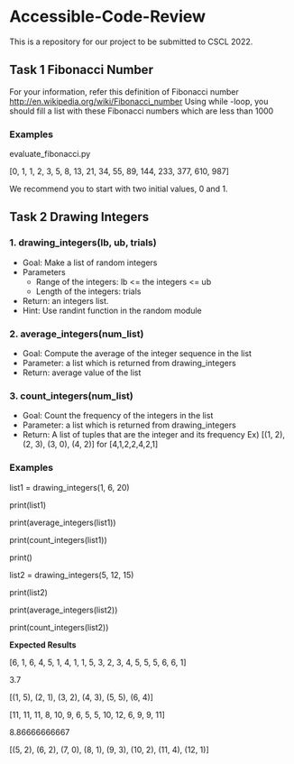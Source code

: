 # Accessible-Code-Review
This is a repository for our project to be submitted to CSCL 2022. 

## Task 1 Fibonacci Number
For your information, refer this definition of Fibonacci number
http://en.wikipedia.org/wiki/Fibonacci_number
Using while -loop, you should fill a list with these Fibonacci numbers
which are less than 1000

### Examples
evaluate_fibonacci.py

[0, 1, 1, 2, 3, 5, 8, 13, 21, 34, 55, 89, 144, 233, 377, 610, 987]

We recommend you to start with two initial values, 0 and 1.


## Task 2 Drawing Integers
### 1. drawing_integers(lb, ub, trials)
- Goal: Make a list of random integers
- Parameters
  - Range of the integers: lb <= the integers <= ub
  - Length of the integers: trials
- Return: an integers list.
- Hint: Use randint function in the random module

### 2. average_integers(num_list)
- Goal: Compute the average of the integer sequence in the list
- Parameter: a list which is returned from drawing_integers
- Return: average value of the list

### 3. count_integers(num_list)
- Goal: Count the frequency of the integers in the list
- Parameter: a list which is returned from drawing_integers
- Return: A list of tuples that are the integer and its frequency
Ex) [(1, 2), (2, 3), (3, 0), (4, 2)] for [4,1,2,2,4,2,1]

### Examples
list1 = drawing_integers(1, 6, 20)

print(list1)

print(average_integers(list1))

print(count_integers(list1))

print()

list2 = drawing_integers(5, 12, 15)

print(list2)

print(average_integers(list2))

print(count_integers(list2))

**Expected Results**

[6, 1, 6, 4, 5, 1, 4, 1, 1, 5, 3, 2, 3, 4, 5, 5, 5, 6, 6, 1]

3.7

[(1, 5), (2, 1), (3, 2), (4, 3), (5, 5), (6, 4)]

[11, 11, 11, 8, 10, 9, 6, 5, 5, 10, 12, 6, 9, 9, 11]

8.86666666667

[(5, 2), (6, 2), (7, 0), (8, 1), (9, 3), (10, 2), (11, 4), (12, 1)]
